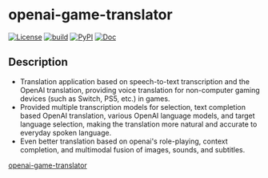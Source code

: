 # openai-game-translator

[![License](https://img.shields.io/badge/License-Apache_2.0-blue.svg)](https://opensource.org/licenses/Apache-2.0)
[![build](https://github.com/Erisae/openai-game-translator/actions/workflows/build.yml/badge.svg)](https://github.com/A-Chaudhary/age3d/actions?query=workflow%3A%22Build+Status%22)
[![PyPI](https://img.shields.io/pypi/v/openai-game-translator)](https://pypi.org/project/openai-game-translator/)
[![Doc](https://img.shields.io/badge/GitHub%20Pages-222222?style=for-the-badge&logo=GitHub%20Pages&logoColor=white)](https://erisae.github.io/openai-game-translator/)

## Description

- Translation application based on speech-to-text transcription and the OpenAI translation, providing voice translation for non-computer gaming devices (such as Switch, PS5, etc.) in games.
- Provided multiple transcription models for selection, text completion based OpenAI translation, various OpenAI language models, and target language selection, making the translation more natural and accurate to everyday spoken language.
- Even better translation based on openai's role-playing, context completion, and multimodal fusion of images, sounds, and subtitles.

[openai-game-translator](https://github.com/Erisae/openai-game-translator)
